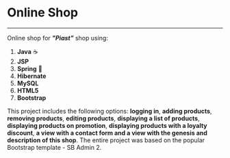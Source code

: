 # Online Shop
  -----------

Online shop for ***"Piast"*** shop using:
1. **Java** :coffee:
2. **JSP** 
3. **Spring** :leaves: 
4. **Hibernate** 
5. **MySQL** 
6. **HTML5** 
7. **Bootstrap**

This project includes the following options: **logging in**, **adding products**, **removing products**, **editing products**, **displaying a list of products**, 
**displaying products on promotion**, **displaying products with a loyalty discount**, **a view with a contact form and a view with the genesis and description
of this shop**. The entire project was based on the popular Bootstrap template - SB Admin 2.
